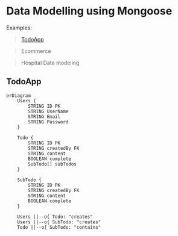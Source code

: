 # Data Modelling using Mongoose

Examples:

> [TodoApp](TodoApp)

> Ecommerce

> Hospital Data modeling




## TodoApp
```mermaid
erDiagram
    Users {
        STRING ID PK
        STRING UserName
        STRING Email
        STRING Password
    }

    Todo {
        STRING ID PK
        STRING createdBy FK
        STRING content
        BOOLEAN complete
        SubTodo[] subTodos
    }

    SubTodo {
        STRING ID PK
        STRING createdBy FK
        STRING content
        BOOLEAN complete
    }

    Users ||--o{ Todo: "creates"
    Users ||--o{ SubTodo: "creates"
    Todo ||--o{ SubTodo: "contains"
